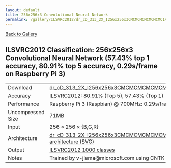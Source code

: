 ```yaml
---
layout: default
title: 256x256x3 Convolutional Neural Network
permalink: /gallery/ILSVRC2012/dr_cD_313_2X_I256x256x3CMCMCMCMCMCMCMC1AS_v2
---
```


[Back to Gallery](/ELL/gallery)

## ILSVRC2012 Classification: 256x256x3 Convolutional Neural Network (57.43% top 1 accuracy, 80.91% top 5 accuracy, 0.29s/frame on Raspberry Pi 3)

<table class="table table-striped table-bordered">
    <tr>
        <td> Download </td>
        <td colspan="3"> <a href="https://github.com/Microsoft/ELL-models/raw/master/models/ILSVRC2012/dr_cD_313_2X_I256x256x3CMCMCMCMCMCMCMC1AS_v2/dr_cD_313_2X_I256x256x3CMCMCMCMCMCMCMC1AS_v2.ell.zip">dr_cD_313_2X_I256x256x3CMCMCMCMCMCMCMC1AS_v2.ell.zip</a></td>
    </tr>
    <tr>
        <td> Accuracy </td>
        <td colspan="3"> ILSVRC2012: 80.91% (Top 5), 57.43% (Top 1) </td>
    </tr>
    <tr>
        <td> Performance </td>
        <td colspan="3"> Raspberry Pi 3 (Raspbian) @ 700MHz: 0.29s/frame </td>
    </tr>
    <tr>
        <td> Uncompressed Size </td>
        <td colspan="3"> 71MB </td>
    </tr>
    <tr>
        <td> Input </td>
        <td colspan="3"> 256 &times; 256 &times; {B,G,R} </td>
    </tr>
    <tr>
        <td> Architecture </td>
        <td>
            <a href="https://github.com/Microsoft/ELL-models/raw/master/models/ILSVRC2012/dr_cD_313_2X_I256x256x3CMCMCMCMCMCMCMC1AS_v2/dr_cD_313_2X_I256x256x3CMCMCMCMCMCMCMC1AS_v2.cntk.svg?sanitize=true" target="_blank">dr_cD_313_2X_I256x256x3CMCMCMCMCMCMCMC1AS_v2 architecture (SVG)</a>
        </td>
    </tr>
    <tr>
        <td> Output </td>
        <td colspan="3"> <a href="https://github.com/Microsoft/ELL-models/raw/master/models/ILSVRC2012/categories.txt">ILSVRC2012 1000 classes</a> </td>
    </tr>
    <tr>
        <td> Notes </td>
        <td colspan="3"> Trained by v-jlema@microsoft.com using CNTK 2.3.1 </td>
    </tr>
</table>

